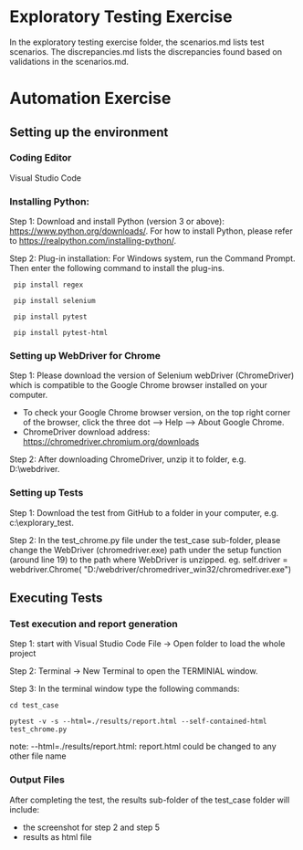 # Exploratory Testing Exercise

In the exploratory testing exercise folder, the scenarios.md lists test scenarios. The discrepancies.md lists the discrepancies found based on validations in the scenarios.md.

# Automation Exercise

## Setting up the environment

### Coding Editor

Visual Studio Code

### Installing Python:

Step 1: Download and install Python (version 3 or above): https://www.python.org/downloads/. For how to install Python, please refer to https://realpython.com/installing-python/.

Step 2: Plug-in installation: For Windows system, run the Command Prompt. Then enter the following command to install the plug-ins.

```
 pip install regex
```

```
 pip install selenium
```

```
 pip install pytest
```

```
 pip install pytest-html
```

### Setting up WebDriver for Chrome

Step 1: Please download the version of Selenium webDriver (ChromeDriver) which is compatible to the Google Chrome browser installed on your computer.

- To check your Google Chrome browser version, on the top right corner of the browser, click the three dot --> Help --> About Google Chrome.
- ChromeDriver download address: https://chromedriver.chromium.org/downloads

Step 2: After downloading ChromeDriver, unzip it to folder, e.g. D:\webdriver.

### Setting up Tests

Step 1: Download the test from GitHub to a folder in your computer, e.g. c:\explorary_test.

Step 2: In the test_chrome.py file under the test_case sub-folder, please change the WebDriver (chromedriver.exe) path under the setup function (around line 19) to the path where WebDriver is unzipped.
eg. self.driver = webdriver.Chrome(
"D:/webdriver/chromedriver_win32/chromedriver.exe")

## Executing Tests

### Test execution and report generation

Step 1: start with Visual Studio Code File -> Open folder to load the whole project

Step 2: Terminal -> New Terminal to open the TERMINIAL window.

Step 3: In the terminal window type the following commands:

```
cd test_case
```

```
pytest -v -s --html=./results/report.html --self-contained-html test_chrome.py
```

note: --html=./results/report.html: report.html could be changed to any other file name

### Output Files

After completing the test, the results sub-folder of the test_case folder will include:

- the screenshot for step 2 and step 5
- results as html file
